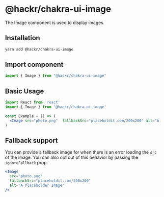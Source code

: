 # @hackr/chakra-ui-image

The Image component is used to display images.

## Installation

```sh
yarn add @hackr/chakra-ui-image
```

## Import component

```jsx
import { Image } from "@hackr/chakra-ui-image"
```

## Basic Usage

```jsx
import React from 'react'
import { Image } from '@hackr/chakra-ui-image'
​
const Example = () => (
  <Image src="photo.png"  fallbackSrc="placeholdit.com/200x200" alt="A Placeholder Image" />
)
```

## Fallback support

You can provide a fallback image for when there is an error loading the `src` of
the image. You can also opt out of this behavior by passing the `ignoreFallback`
prop.

```jsx
<Image
  src="photo.png"
  fallbackSrc="placeholdit.com/200x200"
  alt="A Placeholder Image"
/>
```
